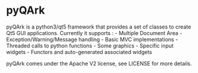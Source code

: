 pyQArk
======
pyQArk is a python3/qt5 framework that provides a set of classes to create Qt5 GUI applications.
Currently it supports :
    - Multiple Document Area
    - Exception/Warning/Message handling
    - Basic MVC implementations
    - Threaded calls to python functions
    - Some graphics
    - Specific input widgets
    - Functors and auto-generated associated widgets
    
pyQArk comes under the Apache V2 license, see LICENSE for more details.

